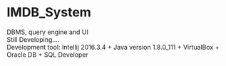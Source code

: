 # IMDB_System
DBMS, query engine and UI <br />
Still Developing.... <br />
Development tool: Intellij 2016.3.4 + Java version 1.8.0_111 + VirtualBox + Oracle DB + SQL Developer
